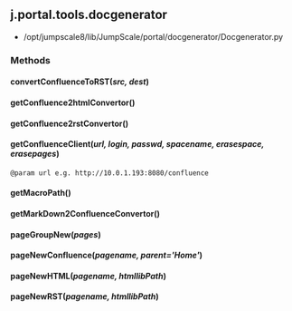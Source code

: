 <!-- toc -->
## j.portal.tools.docgenerator

- /opt/jumpscale8/lib/JumpScale/portal/docgenerator/Docgenerator.py

### Methods

#### convertConfluenceToRST(*src, dest*) 

#### getConfluence2htmlConvertor() 

#### getConfluence2rstConvertor() 

#### getConfluenceClient(*url, login, passwd, spacename, erasespace, erasepages*) 

```
@param url e.g. http://10.0.1.193:8080/confluence

```

#### getMacroPath() 

#### getMarkDown2ConfluenceConvertor() 

#### pageGroupNew(*pages*) 

#### pageNewConfluence(*pagename, parent='Home'*) 

#### pageNewHTML(*pagename, htmllibPath*) 

#### pageNewRST(*pagename, htmllibPath*) 

